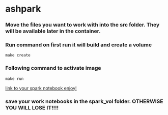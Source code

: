 # ashpark

### Move the files you want to work with into the src folder. They will be available later in the container.


### Run command on first run it will build and create a volume
```make create```

### Following command to activate image

```make run```


[link to your spark notebook enjoy!](http://localhost:8888)



### save your work notebooks in the spark_vol folder. OTHERWISE YOU WILL LOSE IT!!!!